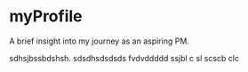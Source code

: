 # myProfile
A brief insight into my journey as an aspiring PM.

sdhsjbssbdshsh. sdsdhsdsdsds    fvdvddddd
ssjbl c sl scscb clc
